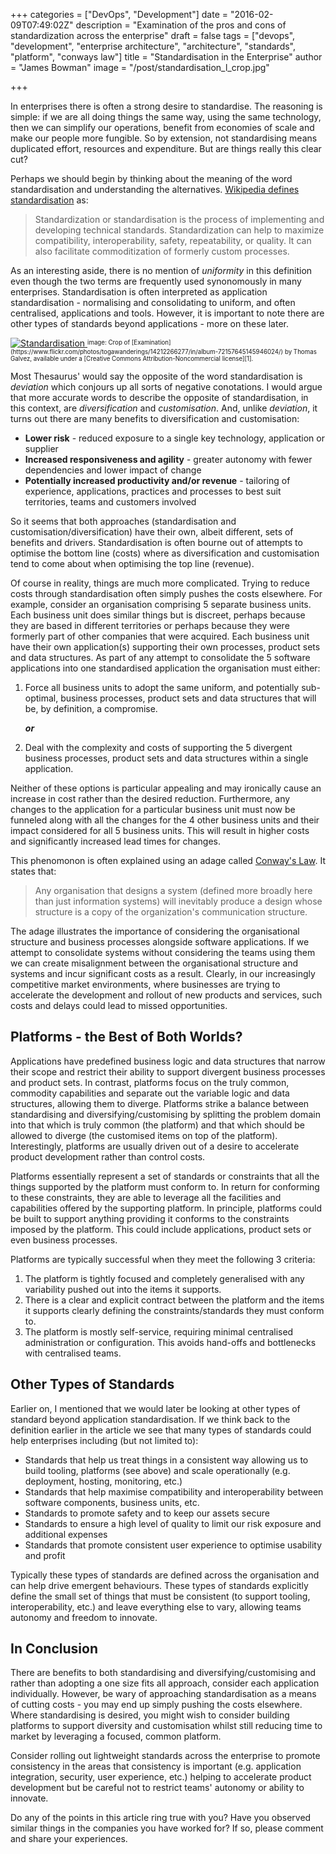 +++
categories = ["DevOps", "Development"]
date = "2016-02-09T07:49:02Z"
description = "Examination of the pros and cons of standardization across the enterprise"
draft = false
tags = ["devops", "development", "enterprise architecture", "architecture", "standards", "platform", "conways law"]
title = "Standardisation in the Enterprise"
author = "James Bowman"
image = "/post/standardisation_l_crop.jpg"

+++

In enterprises there is often a strong desire to standardise.  The reasoning is simple: if we are all doing things the same way, using the same technology, then we can simplify our operations, benefit from economies of scale and make our people more fungible.  So by extension, not standardising means duplicated effort, resources and expenditure.  But are things really this clear cut?

Perhaps we should begin by thinking about the meaning of the word standardisation and understanding the alternatives.  [Wikipedia defines standardisation](https://en.wikipedia.org/wiki/Standardization) as:

>Standardization or standardisation is the process of implementing and developing technical standards. Standardization can help to maximize compatibility, interoperability, safety, repeatability, or quality. It can also facilitate commoditization of formerly custom processes. 

As an interesting aside, there is no mention of _uniformity_ in this definition even though the two terms are frequently used synonomously in many enterprises.  Standardisation is often interpreted as application standardisation - normalising and consolidating to uniform, and often centralised, applications and tools.  However, it is important to note there are other types of standards beyond applications - more on these later.

<a href="/post/standardisation_l_crop.jpg">
	<img src="/post/standardisation_l_crop.jpg" alt="Standardisation" class="pure-img">
</a>
<sup><sub>image: Crop of [Examination](https://www.flickr.com/photos/togawanderings/14212266277/in/album-72157645145946024/) by Thomas Galvez, available under a [Creative Commons Attribution-Noncommercial license][1].</sub></sup>

Most Thesaurus' would say the opposite of the word standardisation is _deviation_ which conjours up all sorts of negative conotations.  I would argue that more accurate words to describe the opposite of standardisation, in this context, are _diversification_ and _customisation_.  And, unlike _deviation_, it turns out there are many benefits to diversification and customisation:

- **Lower risk** - reduced exposure to a single key technology, application or supplier
- **Increased responsiveness and agility** - greater autonomy with fewer dependencies and lower impact of change
- **Potentially increased productivity and/or revenue** - tailoring of experience, applications, practices and processes to best suit territories, teams and customers involved

So it seems that both approaches (standardisation and customisation/diversification) have their own, albeit different, sets of benefits and drivers.  Standardisation is often bourne out of attempts to optimise the bottom line (costs) where as diversification and customisation tend to come about when optimising the top line (revenue).  

Of course in reality, things are much more complicated.  Trying to reduce costs through standardisation often simply pushes the costs elsewhere.  For example, consider an organisation comprising 5 separate business units.  Each business unit does similar things but is discreet, perhaps because they are based in different territories or perhaps because they were formerly part of other companies that were acquired.  Each business unit have their own application(s) supporting their own processes, product sets and data structures.  As part of any attempt to consolidate the 5 software applications into one standardised application the organisation must either:

1. Force all business units to adopt the same uniform, and potentially sub-optimal, business processes, product sets and data structures that will be, by definition, a compromise.

	___or___

2. Deal with the complexity and costs of supporting the 5 divergent business processes, product sets and data structures within a single application.

Neither of these options is particular appealing and may ironically cause an increase in cost rather than the desired reduction.  Furthermore, any changes to the application for a particular business unit must now be funneled along with all the changes for the 4 other business units and their impact considered for all 5 business units.  This will result in higher costs and significantly increased lead times for changes.  

This phenomonon is often explained using an adage called [Conway's Law](https://en.wikipedia.org/wiki/Conway%27s_law).  It states that:

>Any organisation that designs a system (defined more broadly here than just information systems) will inevitably produce a design whose structure is a copy of the organization's communication structure.

The adage illustrates the importance of considering the organisational structure and business processes alongside software applications.  If we attempt to consolidate systems without considering the teams using them we can create misalignment between the organisational structure and systems and incur significant costs as a result.  Clearly, in our increasingly competitive market environments, where businesses are trying to accelerate the development and rollout of new products and services, such costs and delays could lead to missed opportunities. 

## Platforms - the Best of Both Worlds?

Applications have predefined business logic and data structures that narrow their scope and restrict their ability to support divergent business processes and product sets.  In contrast, platforms focus on the truly common, commodity capabilities and separate out the variable logic and data structures, allowing them to diverge.  Platforms strike a balance between standardising and diversifying/customising by splitting the problem domain into that which is truly common (the platform) and that which should be allowed to diverge (the customised items on top of the platform).  Interestingly, platforms are usually driven out of a desire to accelerate product development rather than control costs.

Platforms essentially represent a set of standards or constraints that all the things supported by the platform must conform to.  In return for conforming to these constraints, they are able to leverage all the facilities and capabilities offered by the supporting platform.  In principle, platforms could be built to support anything providing it conforms to the constraints imposed by the platform.  This could include applications, product sets or even business processes.  

Platforms are typically successful when they meet the following 3 criteria:

1. The platform is tightly focused and completely generalised with any variability pushed out into the items it supports.  
2. There is a clear and explicit contract between the platform and the items it supports clearly defining the constraints/standards they must conform to.
3. The platform is mostly self-service, requiring minimal centralised administration or configuration.  This avoids hand-offs and bottlenecks with centralised teams.

## Other Types of Standards

Earlier on, I mentioned that we would later be looking at other types of standard beyond application standardisation.  If we think back to the definition earlier in the article we see that many types of standards could help enterprises including (but not limited to):

- Standards that help us treat things in a consistent way allowing us to build tooling, platforms (see above) and scale operationally (e.g. deployment, hosting, monitoring, etc.)
- Standards that help maximise compatibility and interoperability between software components, business units, etc.
- Standards to promote safety and to keep our assets secure
- Standards to ensure a high level of quality to limit our risk exposure and additional expenses
- Standards that promote consistent user experience to optimise usability and profit

Typically these types of standards are defined across the organisation and can help drive emergent behaviours.  These types of standards explicitly define the small set of things that must be consistent (to support tooling, interoperability, etc.) and leave everything else to vary, allowing teams autonomy and freedom to innovate.

## In Conclusion

There are benefits to both standardising and diversifying/customising and rather than adopting a one size fits all approach, consider each application individually.  However, be wary of approaching standardisation as a means of cutting costs - you may end up simply pushing the costs elsewhere.  Where standardising is desired, you might wish to consider building platforms to support diversity and customisation whilst still reducing time to market by leveraging a focused, common platform.  

Consider rolling out lightweight standards across the enterprise to promote consistency in the areas that consistency is important (e.g. application integration, security, user experience, etc.) helping to accelerate product development but be careful not to restrict teams' autonomy or ability to innovate.

Do any of the points in this article ring true with you?  Have you observed similar things in the companies you have worked for?  If so, please comment and share your experiences.  

[1]: https://creativecommons.org/licenses/by/2.0/
